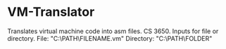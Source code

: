 # VM-Translator
Translates virtual machine code into asm files. CS 3650.
Inputs for file or directory.
File: "C:\PATH\FILENAME.vm"
Directory: "C:\PATH\FOLDER\"
